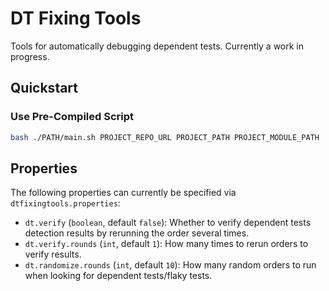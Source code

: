 # DT Fixing Tools

Tools for automatically debugging dependent tests.
Currently a work in progress.

## Quickstart

### Use Pre-Compiled Script
```bash
bash ./PATH/main.sh PROJECT_REPO_URL PROJECT_PATH PROJECT_MODULE_PATH
```

## Properties

The following properties can currently be specified via `dtfixingtools.properties`:

- `dt.verify` (`boolean`, default `false`): Whether to verify dependent tests detection results by rerunning the order several times.
- `dt.verify.rounds` (`int`, default `1`): How many times to rerun orders to verify results.
- `dt.randomize.rounds` (`int`, default `10`): How many random orders to run when looking for dependent tests/flaky tests.
